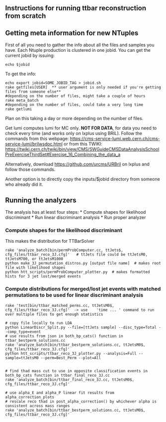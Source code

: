 ## Instructions for running ttbar reconstruction from scratch

## Getting meta information for new NTuples

First of all you need to gather the info about all the files and samples you have. Each Ntuple production is clustered in one jobid. You can get the current jobid by issuing:
```
echo $jobid
```

To get the info:

```
echo export jobid=SOME_JOBID_TAG > jobid.sh
rake getfiles[USER]  ** user argument is only needed if you're getting files from someone else**
#depending on the number of files, might take a couple of hours
rake meta_batch
#depending on the number of files, could take a very long time
rake getlumi
```

Plan on this taking a day or more depending on the number of files.

Get lumi computes lumi for MC only. **NOT FOR DATA**, for data you need to check every time (and works only on lxplus using BRIL).
Follow the commands from this webpage: https://cms-service-lumi.web.cern.ch/cms-service-lumi/brilwsdoc.html
    or from this TWIKI: https://twiki.cern.ch/twiki/bin/view/CMS/SWGuideCMSDataAnalysisSchoolPreExerciseThirdSet#Exercise_16_Combining_the_data_a

Alternatively, download https://github.com/urcms/URBril on lxplus and follow those commands.

Another option is to directly copy the inputs/$jobid directory from someone who already did it.

## Running the analyzers

The analysis has at least four steps:
    * Compute shapes for likelihood discriminant
    * Run linear discriminant analysis
    * Run proper analyzer

### Compute shapes for the likelihood discriminant

This makes the distribution for TTBarSolver

```
rake 'analyze_batch[bin/permProbComputer.cc, ttJets$, cfg_files/ttbar_reco_3J.cfg]'   # ttJets file could be ttJetsM0, ttJetsM700, or ttJetsM1000
python make_3J_permutation_distros.py [output file name]  # makes root file with likelihood shapes
python htt_scripts/permProbComputer_plotter.py  # makes formatted hists for 3 jet lost/merged events
```

### Compute distributions for merged/lost jet events with matched permutations to be used for linear discriminant analysis

```
rake 'test[bin/ttbar_matched_perms.cc, ttJetsM0$, cfg_files/ttbar_reco_3J.cfg]'  -> use    'time ... ' command to run over multiple files to get enough statistics

# copy file locally to run LDA
python LinearDiscr_Split.py --file=[ttJets sample] --disc_type=Total --comp_type=event
# use results from json in both_bp_cats() function in ttbar_bestperm_solutions.cc
rake 'analyze_batch[bin/ttbar_bestperm_solutions.cc, ttJetsM0$, cfg_files/ttbar_reco_3J.cfg]'
python htt_scripts/ttbar_reco_3J_plotter.py --analysis=Full --sample=ttJetsM0 --perm=Best_Perm --plot=All


# find thad mass cut to use in opposite classification events in both_bp_cats function in ttbar_final_reco_3J.cc
rake 'analyze_batch[bin/ttbar_final_reco_3J.cc, ttJetsM0$, cfg_files/ttbar_reco_3J.cfg]'

# use alpha_E and alpha_P linear fit results from alpha_correction_plots
# rescale reco thad in post_alpha_correction() by whichever alpha is consistent across mass ranges
rake 'analyze_batch[bin/ttbar_bestperm_solutions.cc, ttJetsM0$, cfg_files/ttbar_reco_3J.cfg]'



